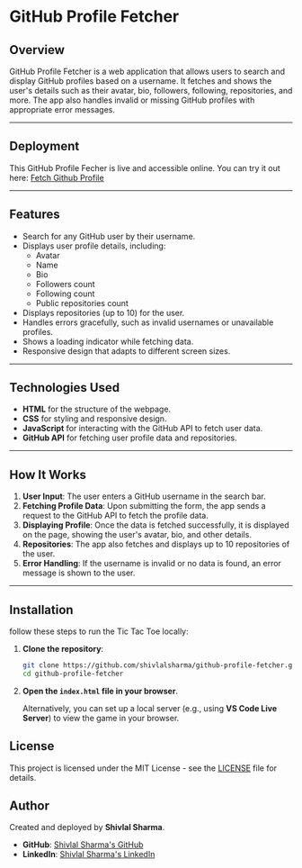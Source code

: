 # GitHub Profile Fetcher

## Overview
GitHub Profile Fetcher is a web application that allows users to search and display GitHub profiles based on a username. It fetches and shows the user's details such as their avatar, bio, followers, following, repositories, and more. The app also handles invalid or missing GitHub profiles with appropriate error messages.

---

## Deployment

This GitHub Profile Fecher is live and accessible online. You can try it out here: [Fetch Github Profile](https://github-profile-fetching.netlify.app/)

---

## Features
- Search for any GitHub user by their username.
- Displays user profile details, including:
  - Avatar
  - Name
  - Bio
  - Followers count
  - Following count
  - Public repositories count
- Displays repositories (up to 10) for the user.
- Handles errors gracefully, such as invalid usernames or unavailable profiles.
- Shows a loading indicator while fetching data.
- Responsive design that adapts to different screen sizes.

---

## Technologies Used
- **HTML** for the structure of the webpage.
- **CSS** for styling and responsive design.
- **JavaScript** for interacting with the GitHub API to fetch user data.
- **GitHub API** for fetching user profile data and repositories.

---

## How It Works
1. **User Input**: The user enters a GitHub username in the search bar.
2. **Fetching Profile Data**: Upon submitting the form, the app sends a request to the GitHub API to fetch the profile data.
3. **Displaying Profile**: Once the data is fetched successfully, it is displayed on the page, showing the user's avatar, bio, and other details.
4. **Repositories**: The app also fetches and displays up to 10 repositories of the user.
5. **Error Handling**: If the username is invalid or no data is found, an error message is shown to the user.

---

## Installation

follow these steps to run the Tic Tac Toe locally:

1. **Clone the repository**:
    ```bash
    git clone https://github.com/shivlalsharma/github-profile-fetcher.git
    cd github-profile-fetcher
    ```

2. **Open the `index.html` file in your browser**.

   Alternatively, you can set up a local server (e.g., using **VS Code Live Server**) to view the game in your browser.

## License

This project is licensed under the MIT License - see the [LICENSE](LICENSE) file for details.

## Author

Created and deployed by **Shivlal Sharma**.  
- **GitHub**: [Shivlal Sharma's GitHub](https://github.com/shivlalsharma)
- **LinkedIn**: [Shivlal Sharma's LinkedIn](https://www.linkedin.com/in/shivlal-sharma-56ba5a284/)